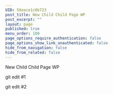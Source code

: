 ```yaml
---
UID: 56eace1c0b723
post_title: New Child Child Page WP
post_excerpt: ""
layout: page
published: true
menu_order: 100
page_options_require_authentication: false
page_options_show_link_unauthenticated: false
hide_from_navigation: false
hide_from_related: false
---
```

New Child Child Page WP

git edit #1

git edit #2